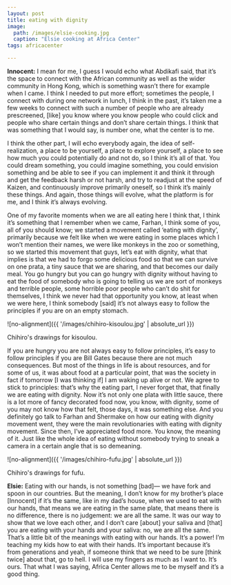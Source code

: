 ```yaml
---
layout: post
title: eating with dignity
image:
  path: /images/elsie-cooking.jpg
  caption: "Elsie cooking at Africa Center"
tags: africacenter

---
```


**Innocent:** I mean for me, I guess I would echo what Abdikafi said, that it’s the space to connect with the African community as well as the wider community in Hong Kong, which is something wasn’t there for example when I came. I think I needed to put more effort; sometimes the people, I connect with during one network in lunch, I think in the past, it’s taken me a few weeks to connect with such a number of people who are already prescreened, [like] you know where you know people who could click and people who share certain things and don’t share certain things. I think that was something that I would say, is number one, what the center is to me.

I think the other part, I will echo everybody again, the idea of self-realization, a place to be yourself, a place to explore yourself, a place to see how much you could potentially do and not do, so I think it’s all of that. You could dream something, you could imagine something, you could envision something and be able to see if you can implement it and think it through and get the feedback harsh or not harsh, and try to readjust at the speed of Kaizen, and continuously improve primarily oneself, so I think it’s mainly these things. And again, those things will evolve, what the platform is for me, and I think it’s always evolving. 

One of my favorite moments when we are all eating here I think that, I think it’s something that I remember when we came, Farhan, I think some of you, all of you should know; we started a movement called ‘eating with dignity’, primarily because we felt like when we were eating in some places which I won’t mention their names, we were like monkeys in the zoo or something, so we started this movement that guys, let’s eat with dignity, what that implies is that we had to forgo some delicious food so that we can survive on one prata, a tiny sauce that we are sharing, and that becomes our daily meal. You go hungry but you can go hungry with dignity without having to eat the food of somebody who is going to telling us we are sort of monkeys and terrible people, some horrible poor people who can’t do shit for themselves, I think we never had that opportunity you know, at least when we were here, I think somebody [said] it’s not always easy to follow the principles if you are on an empty stomach. 

![no-alignment]({{ '/images/chihiro-kisoulou.jpg' | absolute_url }})
  <figcaption>Chihiro's drawings for kisoulou.</figcaption>


If you are hungry you are not always easy to follow principles, it’s easy to follow principles if you are Bill Gates because there are not much consequences. But most of the things in life is about resources, and for some of us, it was about food at a particular point, that was the society in fact if tomorrow [I was thinking if] I am waking up alive or not. We agree to stick to principles: that’s why the eating part, I never forget that, that finally we are eating with dignity. Now it’s not only one plata with little sauce, there is a lot more of fancy decorated food now, you know, with dignity, some of you may not know how that felt, those days, it was something else. And you definitely go talk to Farhan and Shermake on how our eating with dignity movement went, they were the main revolutionaries with eating with dignity movement. Since then, I’ve appreciated food more. You know, the meaning of it. Just like the whole idea of eating without somebody trying to sneak a camera in a certain angle that is so demeaning. 

![no-alignment]({{ '/images/chihiro-fufu.jpg' | absolute_url }})
  <figcaption>Chihiro's drawings for fufu.</figcaption>


**Elsie:** Eating with our hands, is not something [bad]— we have fork and spoon in our countries. But the meaning, I don’t know for my brother’s place [Innocent] if it’s the same, like in my dad’s house, when we used to eat with our hands, that means we are eating in the same plate, that means there is no difference, there is no judgement: we are all the same. It was our way to show that we love each other, and I don’t care [about] your saliva and [that] you are eating with your hands and your saliva: no, we are all the same. That’s a little bit of the meanings with eating with our hands. It’s a power! I’m teaching my kids how to eat with their hands. It’s important because it’s from generations and yeah, if someone think that we need to be sure [think twice] about that, go to hell. I will use my fingers as much as I want to. It’s ours. That what I was saying, Africa Center allows me to be myself and it’s a good thing. 


